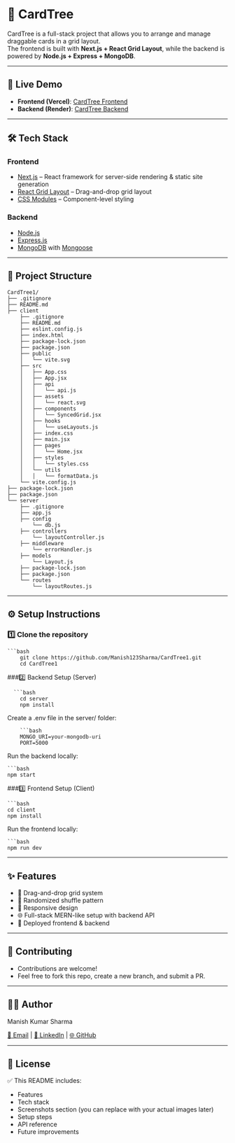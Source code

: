 # 📇 CardTree

CardTree is a full-stack project that allows you to arrange and manage draggable cards in a grid layout.  
The frontend is built with **Next.js + React Grid Layout**, while the backend is powered by **Node.js + Express + MongoDB**.

---

## 🚀 Live Demo

- **Frontend (Vercel)**: [CardTree Frontend](https://card-tree1.vercel.app/)  
- **Backend (Render)**: [CardTree Backend](https://cardtree1-2.onrender.com)

---

## 🛠️ Tech Stack

### Frontend
- [Next.js](https://nextjs.org/) – React framework for server-side rendering & static site generation
- [React Grid Layout](https://github.com/react-grid-layout/react-grid-layout) – Drag-and-drop grid layout
- [CSS Modules](https://github.com/css-modules/css-modules) – Component-level styling

### Backend
- [Node.js](https://nodejs.org/)
- [Express.js](https://expressjs.com/)
- [MongoDB](https://www.mongodb.com/) with [Mongoose](https://mongoosejs.com/)

---

## 📂 Project Structure

    CardTree1/
    ├── .gitignore
    ├── README.md
    ├── client
        ├── .gitignore
        ├── README.md
        ├── eslint.config.js
        ├── index.html
        ├── package-lock.json
        ├── package.json
        ├── public
        │   └── vite.svg
        ├── src
        │   ├── App.css
        │   ├── App.jsx
        │   ├── api
        │   │   └── api.js
        │   ├── assets
        │   │   └── react.svg
        │   ├── components
        │   │   └── SyncedGrid.jsx
        │   ├── hooks
        │   │   └── useLayouts.js
        │   ├── index.css
        │   ├── main.jsx
        │   ├── pages
        │   │   └── Home.jsx
        │   ├── styles
        │   │   └── styles.css
        │   └── utils
        │   │   └── formatData.js
        └── vite.config.js
    ├── package-lock.json
    ├── package.json
    └── server
        ├── .gitignore
        ├── app.js
        ├── config
            └── db.js
        ├── controllers
            └── layoutController.js
        ├── middleware
            └── errorHandler.js
        ├── models
            └── Layout.js
        ├── package-lock.json
        ├── package.json
        └── routes
            └── layoutRoutes.js

---

## ⚙️ Setup Instructions

### 1️⃣ Clone the repository
    ```bash
        git clone https://github.com/Manish123Sharma/CardTree1.git
        cd CardTree1

###2️⃣ Backend Setup (Server)

      ```bash
        cd server
        npm install

  Create a .env file in the server/ folder:
  
        ```bash
        MONGO_URI=your-mongodb-uri
        PORT=5000

  Run the backend locally:

    ```bash
    npm start

###3️⃣ Frontend Setup (Client)

    ```bash
    cd client
    npm install
Run the frontend locally:

    ```bash
    npm run dev

---

## ✨ Features

- 🎯 Drag-and-drop grid system
- 🧩 Randomized shuffle pattern
- 📱 Responsive design
- 🌐 Full-stack MERN-like setup with backend API
- 🚀 Deployed frontend & backend

---

## 🤝 Contributing

- Contributions are welcome!
- Feel free to fork this repo, create a new branch, and submit a PR.

---

## **👨‍💻** **Author**

Manish Kumar Sharma

[📧 Email](mailto:your-mksharma256001@gmail.com) | [💼 LinkedIn](https://www.linkedin.com/in/mks001/) | [🌐 GitHub](https://github.com/Manish123Sharma)

---

##  📜 License

✅ This README includes:
- Features  
- Tech stack  
- Screenshots section (you can replace with your actual images later)  
- Setup steps  
- API reference  
- Future improvements  
